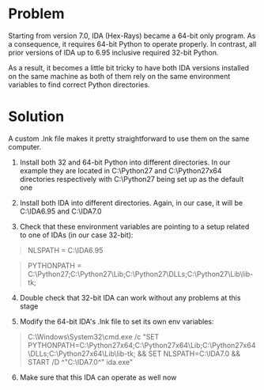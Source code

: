 # Problem

Starting from version 7.0, IDA (Hex-Rays) became a 64-bit only program. As a consequence, it requires 64-bit Python to operate properly. In contrast, all prior versions of IDA up to 6.95 inclusive required 32-bit Python.

As a result, it becomes a little bit tricky to have both IDA versions installed on the same machine as both of them rely on the same environment variables to find correct Python directories.

# Solution

A custom .lnk file makes it pretty straightforward to use them on the same computer.

1. Install both 32 and 64-bit Python into different directories. In our example they are located in C:\Python27 and C:\Python27x64 directories respectively with C:\Python27 being set up as the default one

2. Install both IDA into different directories. Again, in our case, it will be C:\IDA6.95 and C:\IDA7.0

3. Check that these environment variables are pointing to a setup related to one of IDAs (in our case 32-bit):

> NLSPATH = C:\IDA6.95

> PYTHONPATH = C:\Python27;C:\Python27\Lib;C:\Python27\DLLs;C:\Python27\Lib\lib-tk;

4. Double check that 32-bit IDA can work without any problems at this stage

5. Modify the 64-bit IDA's .lnk file to set its own env variables:

> C:\Windows\System32\cmd.exe /c "SET PYTHONPATH=C:\Python27x64;C:\Python27x64\Lib;C:\Python27x64\DLLs;C:\Python27x64\Lib\lib-tk; && SET NLSPATH=C:\IDA7.0 && START /D ^"C:\IDA7.0^" ida.exe"

6. Make sure that this IDA can operate as well now
